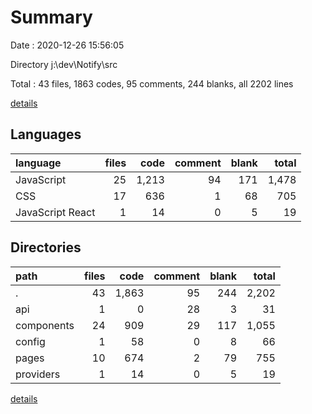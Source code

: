 # Summary

Date : 2020-12-26 15:56:05

Directory j:\dev\Notify\src

Total : 43 files,  1863 codes, 95 comments, 244 blanks, all 2202 lines

[details](details.md)

## Languages
| language | files | code | comment | blank | total |
| :--- | ---: | ---: | ---: | ---: | ---: |
| JavaScript | 25 | 1,213 | 94 | 171 | 1,478 |
| CSS | 17 | 636 | 1 | 68 | 705 |
| JavaScript React | 1 | 14 | 0 | 5 | 19 |

## Directories
| path | files | code | comment | blank | total |
| :--- | ---: | ---: | ---: | ---: | ---: |
| . | 43 | 1,863 | 95 | 244 | 2,202 |
| api | 1 | 0 | 28 | 3 | 31 |
| components | 24 | 909 | 29 | 117 | 1,055 |
| config | 1 | 58 | 0 | 8 | 66 |
| pages | 10 | 674 | 2 | 79 | 755 |
| providers | 1 | 14 | 0 | 5 | 19 |

[details](details.md)